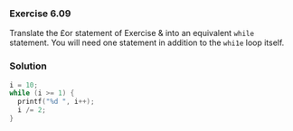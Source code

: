 ### Exercise 6.09
Translate the £or statement of Exercise & into an equivalent `while` statement. You will need one statement in addition to the `whi1e` loop itself.

### Solution
```c
i = 10;
while (i >= 1) {
  printf("%d ", i++);
  i /= 2;
}
```
